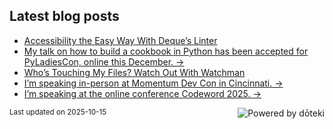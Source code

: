 ## Latest blog posts

<!-- blog start -->
- [Accessibility the Easy Way With Deque’s Linter](https://readwriterachel.com/things-i-learned/housekeeping/2025/10/04/accessibility-linter.html)
- [My talk on how to build a cookbook in Python has been accepted for PyLadiesCon, online this December. →](https://2025.conference.pyladies.com/en/)
- [Who’s Touching My Files? Watch Out With Watchman](https://readwriterachel.com/things-i-learned/2025/09/25/watchman-watch-files.html)
- [I’m speaking in-person at Momentum Dev Con in Cincinnati. →](https://momentumdevcon.com/)
- [I’m speaking at the online conference Codeword 2025. →](https://cfe.dev/events/codeword-conf-2025/)
<!-- blog end -->

<sub>Last updated on <!-- last_updated start -->2025-10-15<!-- last_updated end --></sub>
<a href="https://doteki.org"><img src="https://img.shields.io/badge/powered_by-d%C5%8Dteki-0?style=flat-square&labelColor=202b2d&color=5E936C" align="right" alt="Powered by dōteki"></a>
